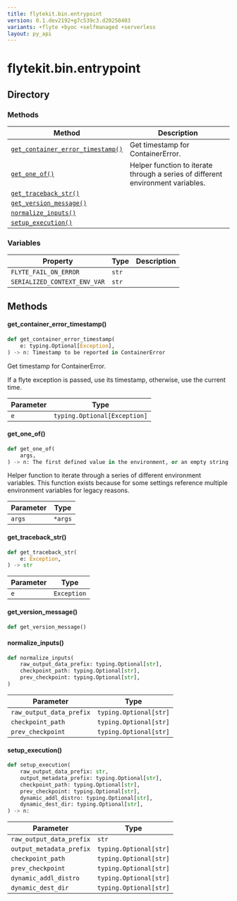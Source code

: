 ```yaml
---
title: flytekit.bin.entrypoint
version: 0.1.dev2192+g7c539c3.d20250403
variants: +flyte +byoc +selfmanaged +serverless
layout: py_api
---
```


# flytekit.bin.entrypoint

## Directory

### Methods

| Method | Description |
|-|-|
| [`get_container_error_timestamp()`](#get_container_error_timestamp) | Get timestamp for ContainerError. |
| [`get_one_of()`](#get_one_of) | Helper function to iterate through a series of different environment variables. |
| [`get_traceback_str()`](#get_traceback_str) |  |
| [`get_version_message()`](#get_version_message) |  |
| [`normalize_inputs()`](#normalize_inputs) |  |
| [`setup_execution()`](#setup_execution) |  |


### Variables

| Property | Type | Description |
|-|-|-|
| `FLYTE_FAIL_ON_ERROR` | `str` |  |
| `SERIALIZED_CONTEXT_ENV_VAR` | `str` |  |

## Methods

#### get_container_error_timestamp()

```python
def get_container_error_timestamp(
    e: typing.Optional[Exception],
) -> n: Timestamp to be reported in ContainerError
```
Get timestamp for ContainerError.

If a flyte exception is passed, use its timestamp, otherwise, use the current time.



| Parameter | Type |
|-|-|
| `e` | `typing.Optional[Exception]` |

#### get_one_of()

```python
def get_one_of(
    args,
) -> n: The first defined value in the environment, or an empty string if nothing is found.
```
Helper function to iterate through a series of different environment variables. This function exists because for
some settings reference multiple environment variables for legacy reasons.


| Parameter | Type |
|-|-|
| `args` | ``*args`` |

#### get_traceback_str()

```python
def get_traceback_str(
    e: Exception,
) -> str
```
| Parameter | Type |
|-|-|
| `e` | `Exception` |

#### get_version_message()

```python
def get_version_message()
```
#### normalize_inputs()

```python
def normalize_inputs(
    raw_output_data_prefix: typing.Optional[str],
    checkpoint_path: typing.Optional[str],
    prev_checkpoint: typing.Optional[str],
)
```
| Parameter | Type |
|-|-|
| `raw_output_data_prefix` | `typing.Optional[str]` |
| `checkpoint_path` | `typing.Optional[str]` |
| `prev_checkpoint` | `typing.Optional[str]` |

#### setup_execution()

```python
def setup_execution(
    raw_output_data_prefix: str,
    output_metadata_prefix: typing.Optional[str],
    checkpoint_path: typing.Optional[str],
    prev_checkpoint: typing.Optional[str],
    dynamic_addl_distro: typing.Optional[str],
    dynamic_dest_dir: typing.Optional[str],
) -> n:
```
| Parameter | Type |
|-|-|
| `raw_output_data_prefix` | `str` |
| `output_metadata_prefix` | `typing.Optional[str]` |
| `checkpoint_path` | `typing.Optional[str]` |
| `prev_checkpoint` | `typing.Optional[str]` |
| `dynamic_addl_distro` | `typing.Optional[str]` |
| `dynamic_dest_dir` | `typing.Optional[str]` |

